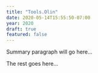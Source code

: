 ```yaml
---
title: "Tools.Olin"
date: 2020-05-14T15:55:50-07:00
year: 2020
draft: true
featured: false
---
```


Summary paragraph will go here...

<!--more-->

The rest goes here...
